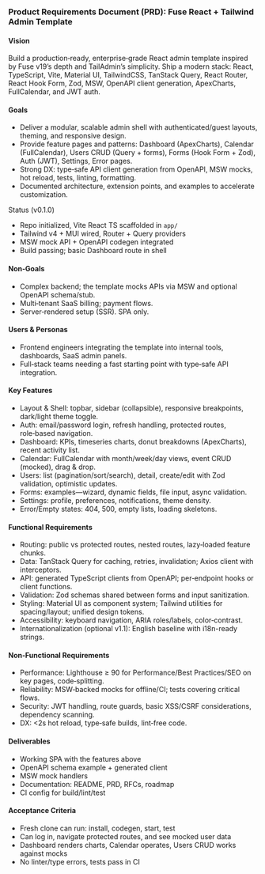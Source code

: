 ### Product Requirements Document (PRD): Fuse React + Tailwind Admin Template

#### Vision
Build a production‑ready, enterprise‑grade React admin template inspired by Fuse v19’s depth and TailAdmin’s simplicity. Ship a modern stack: React, TypeScript, Vite, Material UI, TailwindCSS, TanStack Query, React Router, React Hook Form, Zod, MSW, OpenAPI client generation, ApexCharts, FullCalendar, and JWT auth.

#### Goals
- Deliver a modular, scalable admin shell with authenticated/guest layouts, theming, and responsive design.
- Provide feature pages and patterns: Dashboard (ApexCharts), Calendar (FullCalendar), Users CRUD (Query + forms), Forms (Hook Form + Zod), Auth (JWT), Settings, Error pages.
- Strong DX: type‑safe API client generation from OpenAPI, MSW mocks, hot reload, tests, linting, formatting.
- Documented architecture, extension points, and examples to accelerate customization.

Status (v0.1.0)
- Repo initialized, Vite React TS scaffolded in `app/`
- Tailwind v4 + MUI wired, Router + Query providers
- MSW mock API + OpenAPI codegen integrated
- Build passing; basic Dashboard route in shell

#### Non‑Goals
- Complex backend; the template mocks APIs via MSW and optional OpenAPI schema/stub.
- Multi‑tenant SaaS billing; payment flows.
- Server‑rendered setup (SSR). SPA only.

#### Users & Personas
- Frontend engineers integrating the template into internal tools, dashboards, SaaS admin panels.
- Full‑stack teams needing a fast starting point with type‑safe API integration.

#### Key Features
- Layout & Shell: topbar, sidebar (collapsible), responsive breakpoints, dark/light theme toggle.
- Auth: email/password login, refresh handling, protected routes, role‑based navigation.
- Dashboard: KPIs, timeseries charts, donut breakdowns (ApexCharts), recent activity list.
- Calendar: FullCalendar with month/week/day views, event CRUD (mocked), drag & drop.
- Users: list (pagination/sort/search), detail, create/edit with Zod validation, optimistic updates.
- Forms: examples—wizard, dynamic fields, file input, async validation.
- Settings: profile, preferences, notifications, theme density.
- Error/Empty states: 404, 500, empty lists, loading skeletons.

#### Functional Requirements
- Routing: public vs protected routes, nested routes, lazy‑loaded feature chunks.
- Data: TanStack Query for caching, retries, invalidation; Axios client with interceptors.
- API: generated TypeScript clients from OpenAPI; per‑endpoint hooks or client functions.
- Validation: Zod schemas shared between forms and input sanitization.
- Styling: Material UI as component system; Tailwind utilities for spacing/layout; unified design tokens.
- Accessibility: keyboard navigation, ARIA roles/labels, color‑contrast.
- Internationalization (optional v1.1): English baseline with i18n-ready strings.

#### Non‑Functional Requirements
- Performance: Lighthouse ≥ 90 for Performance/Best Practices/SEO on key pages, code‑splitting.
- Reliability: MSW‑backed mocks for offline/CI; tests covering critical flows.
- Security: JWT handling, route guards, basic XSS/CSRF considerations, dependency scanning.
- DX: <2s hot reload, type‑safe builds, lint‑free code.

#### Deliverables
- Working SPA with the features above
- OpenAPI schema example + generated client
- MSW mock handlers
- Documentation: README, PRD, RFCs, roadmap
- CI config for build/lint/test

#### Acceptance Criteria
- Fresh clone can run: install, codegen, start, test
- Can log in, navigate protected routes, and see mocked user data
- Dashboard renders charts, Calendar operates, Users CRUD works against mocks
- No linter/type errors, tests pass in CI



